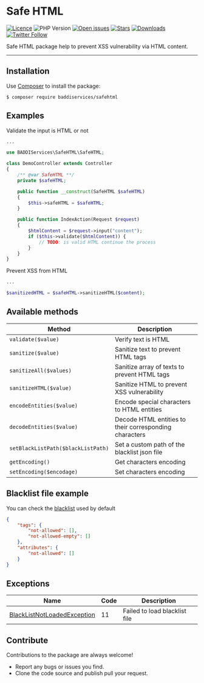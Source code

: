 # Safe HTML

[![Licence](https://img.shields.io/github/license/baddiservices/safe-html?logo=MIT)](./LICENSE)
![PHP Version](https://img.shields.io/packagist/php-v/baddiservices/safehtml)
[![Open issues](https://img.shields.io/github/issues-raw/baddiservices/safe-html)](https://github.com/baddiservices/safe-html/issues?q=is%3Aissue+is%3Aopen)
[![Stars](https://img.shields.io/github/stars/baddiservices/safe-html)](https://github.com/baddiservices/safe-html/stargazers)
[![Downloads](https://img.shields.io/packagist/dm/baddiservices/safehtml)](https://packagist.org/packages/baddiservices/safehtml)
[![Twitter Follow](https://img.shields.io/twitter/follow/5baddi?style=social)](https://twitter.com/intent/follow?screen_name=5baddi)

Safe HTML package help to prevent XSS vulnerability via HTML content.

---

Installation
------------

Use [Composer](https://getcomposer.org/) to install the package:

```
$ composer require baddiservices/safehtml
```

Examples
--------

Validate the input is HTML or not
```php
...

use BADDIServices\SafeHTML\SafeHTML;

class DemoController extends Controller
{
    /** @var SafeHTML **/
    private $safeHTML;

    public function __construct(SafeHTML $safeHTML)
    {
        $this->safeHTML = $safeHTML;
    }

    public function IndexAction(Request $request)
    {
        $htmlContent = $request->input("content");
        if ($this->validate($htmlContent)) {
            // TODO: is valid HTML continue the process
        }
    }
}
```

Prevent XSS from HTML
```php
...

$sanitizedHTML = $safeHTML->sanitizeHTML($content);
```

Available methods
-----------------

Method                                                   | Description
-------------------------------------------------------- | --------------------------------------------------
`validate($value)`                                       | Verify text is HTML
`sanitize($value)`                                       | Sanitize text to prevent HTML tags
`sanitizeAll($values)`                                   | Sanitize array of texts to prevent HTML tags
`sanitizeHTML($value)`                                   | Sanitize HTML to prevent XSS vulnerability
`encodeEntities($value)`                                 | Encode special characters to HTML entities
`decodeEntities($value)`                                 | Decode HTML entities to their corresponding characters
`setBlackListPath($blackListPath)`                                 | Set a custom path of the blacklist json file
`getEncoding()`                                 | Get characters encoding
`setEncoding($encodage)`                                 | Set characters encoding

Blacklist file example
-----------------------
You can check the [blacklist](./src/blacklist.json) used by default
```json
{
    "tags": {
        "not-allowed": [],
        "not-allowed-empty": []
    },
    "attributes": {
        "not-allowed": []
    }
}
```

Exceptions
-----------------

Name                                                                                     | Code        | Description
---------------------------------------------------------------------------------------- | ----------- | ----------------------------------------
[BlackListNotLoadedException](./src/Exceptions/BlackListNotLoadedException.php)          | 11          | Failed to load blacklist file

Contribute
----------

Contributions to the package are always welcome!

* Report any bugs or issues you find.
* Clone the code source and publish pull your request.
